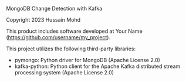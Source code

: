MongoDB Change Detection with Kafka

Copyright 2023 Hussain Mohd

This product includes software developed at
Your Name (https://github.com/username/my_project).

This project utilizes the following third-party libraries:

-   pymongo: Python driver for MongoDB (Apache License 2.0)
-   kafka-python: Python client for the Apache Kafka distributed stream processing system (Apache License 2.0)
